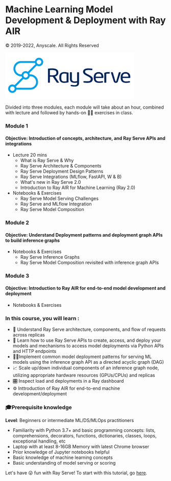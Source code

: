 # Machine Learning Model Development & Deployment with Ray AIR 

© 2019-2022, Anyscale. All Rights Reserved

<img src ="images/ray-serve.png" width="80%" height="40%">

Divided into three modules, each module will take about an hour, combined with lecture and followed by 
hands-on 👩‍💻 exercises in class.

### Module 1 
#### Objective: Introduction of concepts, architecture, and Ray Serve APIs and integrations

 * Lecture 20 mins
   * What is Ray Serve & Why
   * Ray Serve Architecture & Components
   * Ray Serve Deployment Design Patterns
   * Ray Serve Integrations (MLflow, FastAPI, W & B)
   * What's new in Ray Serve 2.0
   * Introduction to Ray AIR for Machine Learning (Ray 2.0)
 * Notebooks & Exercises 
    * Ray Serve Model Serving Challenges
    * Ray Serve and MLflow Integration
    * Ray Serve Model Composition
   
### Module 2
#### Objective: Understand Deployment patterns and deployment graph APIs to build inference graphs
 * Notebooks & Exercises 
     * Ray Serve Inference Graphs
     * Ray Serve Model Composition revisited with inference graph APIs
     
### Module 3
#### Objective: Introduction to Ray AIR for end-to-end model development and deployment 
 * Notebooks & Exercises 

### In this course, you will learn :

* 👩 Understand Ray Serve architecture, components, and flow of requests across replicas
* 📖 Learn how to use Ray Serve APIs to create, access, and deploy your models and mechanisms to access model deployments via Python APIs and HTTP endpoints
* 🧑‍💻Implement common model deployment patterns for serving ML models using the inference graph API as a directed acyclic graph (DAG)
* 📈 Scale up/down individual components of an inference graph node, utilizing appropriate hardware resources (GPUs/CPUs) and replicas
* 🎛 Inspect load and deployments in a Ray dashboard
* ⚙️  Inttroduction of Ray AIR for end-to-end machine development/deployment

### 🎓Prerequisite knowledge ###
**Level**: Beginners or intermediate ML/DS/MLOps practitioners
 * Familiarity with Python 3.7+ and basic programming concepts: lists, comprehensions, decorators, functions, dictionaries, classes, loops, exceptional handling, etc
 * Laptop with at least 8-16GB Memory with latest Chrome browser
 * Prior knowledge of Jupyter notebooks helpful
 * Basic knowledge of machine learning concepts
 * Basic understanding of model serving or scoring

Let's have 😜 fun with Ray Serve! To start with this tutorial, go [here](ex_00_tutorial_overview.ipynb).






